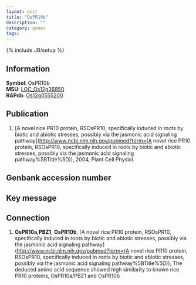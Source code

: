 ```yaml
---
layout: post
title: "OsPR10b"
description: ""
category: genes
tags: 
---
```

{% include JB/setup %}

## Information
__Symbol__: OsPR10b  
__MSU__: [LOC_Os12g36850](http://rice.plantbiology.msu.edu/cgi-bin/ORF_infopage.cgi?orf=LOC_Os12g36850)  
__RAPdb__: [Os12g0555200](http://rapdb.dna.affrc.go.jp/viewer/gbrowse_details/irgsp1?name=Os12g0555200)  

## Publication
1. [A novel rice PR10 protein, RSOsPR10, specifically induced in roots by biotic and abiotic stresses, possibly via the jasmonic acid signaling pathway](http://www.ncbi.nlm.nih.gov/pubmed?term=(A novel rice PR10 protein, RSOsPR10, specifically induced in roots by biotic and abiotic stresses, possibly via the jasmonic acid signaling pathway%5BTitle%5D)), 2004, Plant Cell Physiol.

## Genbank accession number

## Key message

## Connection
1. __OsPR10a,PBZ1__, __OsPR10b__, [A novel rice PR10 protein, RSOsPR10, specifically induced in roots by biotic and abiotic stresses, possibly via the jasmonic acid signaling pathway](http://www.ncbi.nlm.nih.gov/pubmed?term=(A novel rice PR10 protein, RSOsPR10, specifically induced in roots by biotic and abiotic stresses, possibly via the jasmonic acid signaling pathway%5BTitle%5D)),  The deduced amino acid sequence showed high similarity to known rice PR10 proteins, OsPR10a/PBZ1 and OsPR10b


